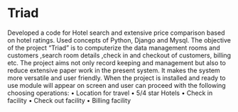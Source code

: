 # Triad
Developed a code for Hotel search and extensive price comparison based on hotel ratings. Used concepts of Python, Django and Mysql.
The objective of the project “Triad” is to computerize the data management rooms and customers ,search room details ,check in and checkout of customers, billing etc. The project aims not only record keeping and management but also to reduce extensive paper work in the present system. It makes the system more versatile and user friendly.
When the project is installed and ready to use module will appear on screen and user can proceed with the following choosing operations:
•	Location for travel
•	5/4 star Hotels
•	Check in facility
•	Check out facility
•	Billing facility

